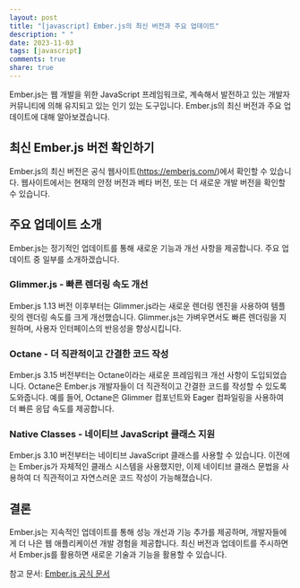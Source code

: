 ```yaml
---
layout: post
title: "[javascript] Ember.js의 최신 버전과 주요 업데이트"
description: " "
date: 2023-11-03
tags: [javascript]
comments: true
share: true
---
```


Ember.js는 웹 개발을 위한 JavaScript 프레임워크로, 계속해서 발전하고 있는 개발자 커뮤니티에 의해 유지되고 있는 인기 있는 도구입니다. Ember.js의 최신 버전과 주요 업데이트에 대해 알아보겠습니다.

## 최신 Ember.js 버전 확인하기
Ember.js의 최신 버전은 공식 웹사이트(https://emberjs.com/)에서 확인할 수 있습니다. 웹사이트에서는 현재의 안정 버전과 베타 버전, 또는 더 새로운 개발 버전을 확인할 수 있습니다.

## 주요 업데이트 소개
Ember.js는 정기적인 업데이트를 통해 새로운 기능과 개선 사항을 제공합니다. 주요 업데이트 중 일부를 소개하겠습니다.

### Glimmer.js - 빠른 렌더링 속도 개선
Ember.js 1.13 버전 이후부터는 Glimmer.js라는 새로운 렌더링 엔진을 사용하여 템플릿의 렌더링 속도를 크게 개선했습니다. Glimmer.js는 가벼우면서도 빠른 렌더링을 지원하며, 사용자 인터페이스의 반응성을 향상시킵니다.

### Octane - 더 직관적이고 간결한 코드 작성
Ember.js 3.15 버전부터는 Octane이라는 새로운 프레임워크 개선 사항이 도입되었습니다. Octane은 Ember.js 개발자들이 더 직관적이고 간결한 코드를 작성할 수 있도록 도와줍니다. 예를 들어, Octane은 Glimmer 컴포넌트와 Eager 컴파일링을 사용하여 더 빠른 응답 속도를 제공합니다.

### Native Classes - 네이티브 JavaScript 클래스 지원
Ember.js 3.10 버전부터는 네이티브 JavaScript 클래스를 사용할 수 있습니다. 이전에는 Ember.js가 자체적인 클래스 시스템을 사용했지만, 이제 네이티브 클래스 문법을 사용하여 더 직관적이고 자연스러운 코드 작성이 가능해졌습니다.

## 결론
Ember.js는 지속적인 업데이트를 통해 성능 개선과 기능 추가를 제공하며, 개발자들에게 더 나은 웹 애플리케이션 개발 경험을 제공합니다. 최신 버전과 업데이트를 주시하면서 Ember.js를 활용하면 새로운 기술과 기능을 활용할 수 있습니다.

참고 문서: [Ember.js 공식 문서](https://emberjs.com/)